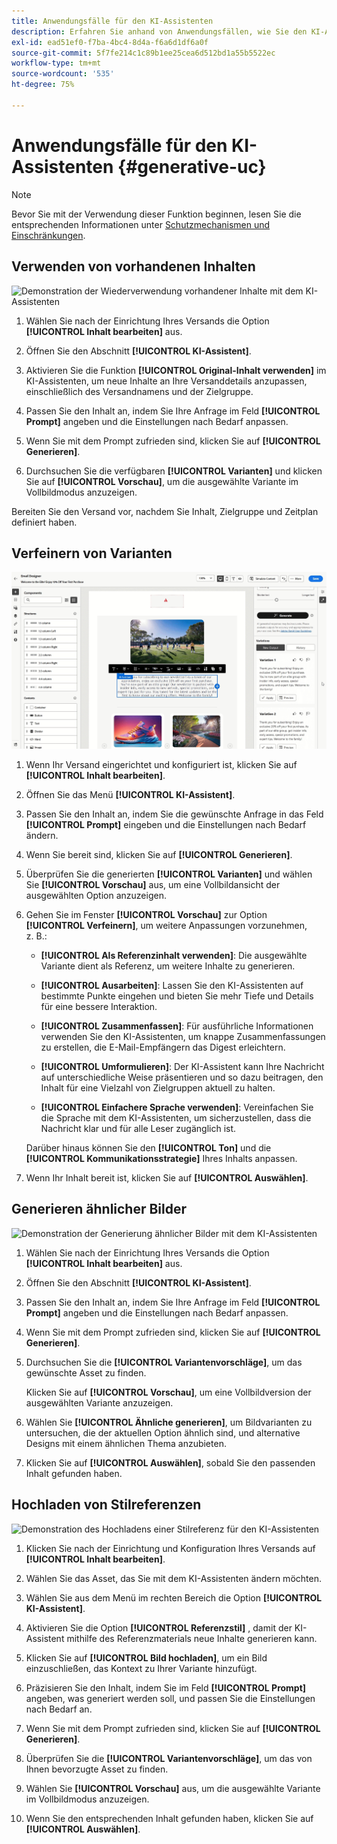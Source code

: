 ```yaml
---
title: Anwendungsfälle für den KI-Assistenten
description: Erfahren Sie anhand von Anwendungsfällen, wie Sie den KI-Assistenten verwenden.
exl-id: ead51ef0-f7ba-4bc4-8d4a-f6a6d1df6a0f
source-git-commit: 5f7fe214c1c89b1ee25cea6d512bd1a55b5522ec
workflow-type: tm+mt
source-wordcount: '535'
ht-degree: 75%

---
```


# Anwendungsfälle für den KI-Assistenten {#generative-uc}

>[!NOTE]
>
>Bevor Sie mit der Verwendung dieser Funktion beginnen, lesen Sie die entsprechenden Informationen unter [Schutzmechanismen und Einschränkungen](generative-gs.md#generative-guardrails).

## Verwenden von vorhandenen Inhalten

![Demonstration der Wiederverwendung vorhandener Inhalte mit dem KI-Assistenten](assets/do-not-localize/gen-ai-reuse-text.gif)

1. Wählen Sie nach der Einrichtung Ihres Versands die Option **[!UICONTROL Inhalt bearbeiten]** aus.

1. Öffnen Sie den Abschnitt **[!UICONTROL KI-Assistent]**.

1. Aktivieren Sie die Funktion **[!UICONTROL Original-Inhalt verwenden]** im KI-Assistenten, um neue Inhalte an Ihre Versanddetails anzupassen, einschließlich des Versandnamens und der Zielgruppe.

1. Passen Sie den Inhalt an, indem Sie Ihre Anfrage im Feld **[!UICONTROL Prompt]** angeben und die Einstellungen nach Bedarf anpassen.

1. Wenn Sie mit dem Prompt zufrieden sind, klicken Sie auf **[!UICONTROL Generieren]**.

1. Durchsuchen Sie die verfügbaren **[!UICONTROL Varianten]** und klicken Sie auf **[!UICONTROL Vorschau]**, um die ausgewählte Variante im Vollbildmodus anzuzeigen.

Bereiten Sie den Versand vor, nachdem Sie Inhalt, Zielgruppe und Zeitplan definiert haben.

## Verfeinern von Varianten

![Demonstration der Verfeinerung von Inhaltsvarianten mit dem KI-Assistenten](assets/do-not-localize/gen-ai-variation.gif)

1. Wenn Ihr Versand eingerichtet und konfiguriert ist, klicken Sie auf **[!UICONTROL Inhalt bearbeiten]**.

1. Öffnen Sie das Menü **[!UICONTROL KI-Assistent]**.

1. Passen Sie den Inhalt an, indem Sie die gewünschte Anfrage in das Feld **[!UICONTROL Prompt]** eingeben und die Einstellungen nach Bedarf ändern.

1. Wenn Sie bereit sind, klicken Sie auf **[!UICONTROL Generieren]**.

1. Überprüfen Sie die generierten **[!UICONTROL Varianten]** und wählen Sie **[!UICONTROL Vorschau]** aus, um eine Vollbildansicht der ausgewählten Option anzuzeigen.

1. Gehen Sie im Fenster **[!UICONTROL Vorschau]** zur Option **[!UICONTROL Verfeinern]**, um weitere Anpassungen vorzunehmen, z. B.:

   * **[!UICONTROL Als Referenzinhalt verwenden]**: Die ausgewählte Variante dient als Referenz, um weitere Inhalte zu generieren.

   * **[!UICONTROL Ausarbeiten]**: Lassen Sie den KI-Assistenten auf bestimmte Punkte eingehen und bieten Sie mehr Tiefe und Details für eine bessere Interaktion.

   * **[!UICONTROL Zusammenfassen]**: Für ausführliche Informationen verwenden Sie den KI-Assistenten, um knappe Zusammenfassungen zu erstellen, die E-Mail-Empfängern das Digest erleichtern.

   * **[!UICONTROL Umformulieren]**: Der KI-Assistent kann Ihre Nachricht auf unterschiedliche Weise präsentieren und so dazu beitragen, den Inhalt für eine Vielzahl von Zielgruppen aktuell zu halten.

   * **[!UICONTROL Einfachere Sprache verwenden]**: Vereinfachen Sie die Sprache mit dem KI-Assistenten, um sicherzustellen, dass die Nachricht klar und für alle Leser zugänglich ist.

   Darüber hinaus können Sie den **[!UICONTROL Ton]** und die **[!UICONTROL Kommunikationsstrategie]** Ihres Inhalts anpassen.

1. Wenn Ihr Inhalt bereit ist, klicken Sie auf **[!UICONTROL Auswählen]**.

## Generieren ähnlicher Bilder

![Demonstration der Generierung ähnlicher Bilder mit dem KI-Assistenten](assets/do-not-localize/uc-image-similar.gif)

1. Wählen Sie nach der Einrichtung Ihres Versands die Option **[!UICONTROL Inhalt bearbeiten]** aus.

1. Öffnen Sie den Abschnitt **[!UICONTROL KI-Assistent]**.

1. Passen Sie den Inhalt an, indem Sie Ihre Anfrage im Feld **[!UICONTROL Prompt]** angeben und die Einstellungen nach Bedarf anpassen.

1. Wenn Sie mit dem Prompt zufrieden sind, klicken Sie auf **[!UICONTROL Generieren]**.

1. Durchsuchen Sie die **[!UICONTROL Variantenvorschläge]**, um das gewünschte Asset zu finden. 

   Klicken Sie auf **[!UICONTROL Vorschau]**, um eine Vollbildversion der ausgewählten Variante anzuzeigen.

1. Wählen Sie **[!UICONTROL Ähnliche generieren]**, um Bildvarianten zu untersuchen, die der aktuellen Option ähnlich sind, und alternative Designs mit einem ähnlichen Thema anzubieten.

1. Klicken Sie auf **[!UICONTROL Auswählen]**, sobald Sie den passenden Inhalt gefunden haben.

## Hochladen von Stilreferenzen

![Demonstration des Hochladens einer Stilreferenz für den KI-Assistenten](assets/do-not-localize/uc-image-reference.gif)

1. Klicken Sie nach der Einrichtung und Konfiguration Ihres Versands auf **[!UICONTROL Inhalt bearbeiten]**.

1. Wählen Sie das Asset, das Sie mit dem KI-Assistenten ändern möchten.

1. Wählen Sie aus dem Menü im rechten Bereich die Option **[!UICONTROL KI-Assistent]**.

1. Aktivieren Sie die Option **[!UICONTROL Referenzstil]** , damit der KI-Assistent mithilfe des Referenzmaterials neue Inhalte generieren kann.

1. Klicken Sie auf **[!UICONTROL Bild hochladen]**, um ein Bild einzuschließen, das Kontext zu Ihrer Variante hinzufügt.

1. Präzisieren Sie den Inhalt, indem Sie im Feld **[!UICONTROL Prompt]** angeben, was generiert werden soll, und passen Sie die Einstellungen nach Bedarf an.

1. Wenn Sie mit dem Prompt zufrieden sind, klicken Sie auf **[!UICONTROL Generieren]**.

1. Überprüfen Sie die **[!UICONTROL Variantenvorschläge]**, um das von Ihnen bevorzugte Asset zu finden.

1. Wählen Sie **[!UICONTROL Vorschau]** aus, um die ausgewählte Variante im Vollbildmodus anzuzeigen.

1. Wenn Sie den entsprechenden Inhalt gefunden haben, klicken Sie auf **[!UICONTROL Auswählen]**.